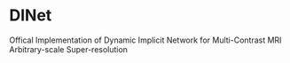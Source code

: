 # DINet
Offical Implementation of Dynamic Implicit Network for Multi-Contrast MRI Arbitrary-scale Super-resolution
